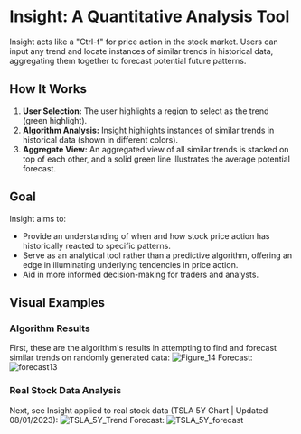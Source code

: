 # Insight: A Quantitative Analysis Tool
Insight acts like a "Ctrl-f" for price action in the stock market. Users can input any trend and locate instances of similar trends in historical data, aggregating them together to forecast potential future patterns.

## How It Works
1. **User Selection:** The user highlights a region to select as the trend (green highlight).
2. **Algorithm Analysis:** Insight highlights instances of similar trends in historical data (shown in different colors).
3. **Aggregate View:** An aggregated view of all similar trends is stacked on top of each other, and a solid green line illustrates the average potential forecast.

## Goal
Insight aims to:
- Provide an understanding of when and how stock price action has historically reacted to specific patterns.
- Serve as an analytical tool rather than a predictive algorithm, offering an edge in illuminating underlying tendencies in price action.
- Aid in more informed decision-making for traders and analysts.

## Visual Examples
### Algorithm Results
First, these are the algorithm's results in attempting to find and forecast similar trends on randomly generated data:
![Figure_14](https://github.com/AdarshDayalan/Insight/assets/39389186/8c7f5bb6-7e85-4c30-9684-8b610c0902fd)
Forecast:
![forecast13](https://github.com/AdarshDayalan/Insight/assets/39389186/3b235ece-2fa9-4287-8570-fbd466306ceb)

### Real Stock Data Analysis
Next, see Insight applied to real stock data (TSLA 5Y Chart | Updated 08/01/2023):
![TSLA_5Y_Trend](https://github.com/AdarshDayalan/Insight/assets/39389186/0e814156-3a5a-431b-9922-a154dbb649f5)
Forecast:
![TSLA_5Y_forecast](https://github.com/AdarshDayalan/Insight/assets/39389186/7bc80796-9533-4937-9957-ee72faba70e7)
